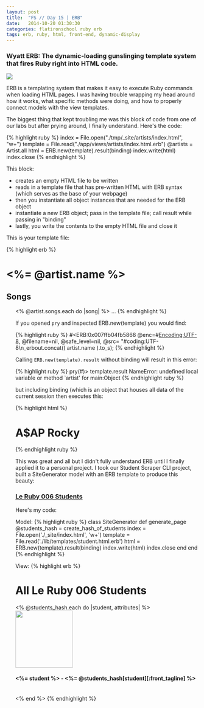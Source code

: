 ```yaml
---
layout: post
title:  "FS // Day 15 | ERB"
date:   2014-10-20 01:30:30
categories: flatironschool ruby erb
tags: erb, ruby, html, front-end, dynamic-display
---
```

### Wyatt ERB: The dynamic-loading gunslinging template system that fires Ruby right into HTML code.

<img src="https://38.media.tumblr.com/ccdcc1de16c6de718ce8429d1db4684e/tumblr_mh68l3OKvw1rmcnino1_500.gif"/>

ERB is a templating system that makes it easy to execute Ruby commands when loading HTML pages. I was having trouble wrapping my head around how it works, what specific methods were doing, and how to properly connect models with the view templates.

The biggest thing that kept troubling me was this block of code from one of our labs but after prying around, I finally understand. Here's the code:

{% highlight ruby %}
index = File.open("./tmp/_site/artists/index.html", "w+")
template = File.read("./app/views/artists/index.html.erb")
@artists = Artist.all
html = ERB.new(template).result(binding)
index.write(html)
index.close
{% endhighlight %}

This block:
  
  * creates an empty HTML file to be written
  * reads in a template file that has pre-written HTML with ERB syntax (which serves as the base of your webpage)
  * then you instantiate all object instances that are needed for the ERB object
  * instantiate a new ERB object; pass in the template file; call result while passing in "binding"
  * lastly, you write the contents to the empty HTML file and close it

This is your template file:

{% highlight erb %}
<h1><%= @artist.name %></h1>

<h2>Songs</h2>
<ul>
  <% @artist.songs.each do |song| %>
  ...
{% endhighlight %}

If you opened `pry` and inspected ERB.new(template) you would find:

{% highlight ruby %}
#<ERB:0x007ffb04fb5868
 @enc=#<Encoding:UTF-8>,
 @filename=nil,
 @safe_level=nil,
 @src=
  "#coding:UTF-8\n_erbout.concat(( artist.name ).to_s);
{% endhighlight %}

Calling `ERB.new(template).result` without binding will result in this error:

{% highlight ruby %}
pry(#<SiteGenerator>)> template.result
NameError: undefined local variable or method `artist' for main:Object
{% endhighlight ruby %}
 
but including binding (which is an object that houses all data of the current session then executes this: 

{% highlight html %}
 <h1>A$AP Rocky</h1>   
{% endhighlight ruby %}

This was great and all but I didn't fully understand ERB until I finally applied it to a personal project. I took our Student Scraper CLI project, built a SiteGenerator model with an ERB template to produce this beauty:

### <a href="https://samvantran.github.io/ruby-006">Le Ruby 006 Students</a>

Here's my code:

Model:
{% highlight ruby %}
class SiteGenerator 
  def generate_page
    @students_hash = create_hash_of_students
    index = File.open('./_site/index.html', 'w+')
    template = File.read('./lib/templates/student.html.erb')
    html = ERB.new(template).result(binding)
    index.write(html)
    index.close
  end
end
{% endhighlight %}

View:
{% highlight erb %}
<h1>All Le Ruby 006 Students</h1>

<% @students_hash.each do |student, attributes| %>
<img src="<%= @students_hash[student][:image] %>" style="width:150px; height:150px;" ></img></br>
<h4><%= student %> - <%= @students_hash[student][:front_tagline] %></h4></br>
<% end %>
{% endhighlight %}

